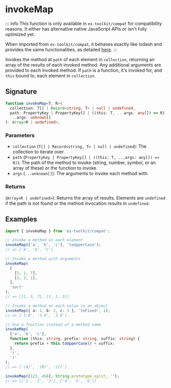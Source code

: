 # invokeMap

::: info
This function is only available in `es-toolkit/compat` for compatibility reasons. It either has alternative native JavaScript APIs or isn't fully optimized yet.

When imported from `es-toolkit/compat`, it behaves exactly like lodash and provides the same functionalities, as detailed [here](../../../compatibility.md).
:::

Invokes the method at `path` of each element in `collection`, returning an array of the results of each invoked method. Any additional arguments are provided to each invoked method. If `path` is a function, it's invoked for, and `this` bound to, each element in `collection`.

## Signature

```typescript
function invokeMap<T, R>(
  collection: T[] | Record<string, T> | null | undefined,
  path: PropertyKey | PropertyKey[] | ((this: T, ...args: any[]) => R),
  ...args: unknown[]
): Array<R | undefined>;
```

### Parameters

- `collection` (`T[] | Record<string, T> | null | undefined`): The collection to iterate over.
- `path` (`PropertyKey | PropertyKey[] | ((this: T, ...args: any[]) => R)`): The path of the method to invoke (string, number, symbol, or an array of these) or the function to invoke.
- `args` (`...unknown[]`): The arguments to invoke each method with.

### Returns

(`Array<R | undefined>`): Returns the array of results. Elements are `undefined` if the path is not found or the method invocation results in `undefined`.

## Examples

```typescript
import { invokeMap } from 'es-toolkit/compat';

// Invoke a method on each element
invokeMap(['a', 'b', 'c'], 'toUpperCase');
// => ['A', 'B', 'C']

// Invoke a method with arguments
invokeMap(
  [
    [5, 1, 7],
    [3, 2, 1],
  ],
  'sort'
);
// => [[1, 5, 7], [1, 2, 3]]

// Invoke a method on each value in an object
invokeMap({ a: 1, b: 2, c: 3 }, 'toFixed', 1);
// => ['1.0', '2.0', '3.0']

// Use a function instead of a method name
invokeMap(
  ['a', 'b', 'c'],
  function (this: string, prefix: string, suffix: string) {
    return prefix + this.toUpperCase() + suffix;
  },
  '(',
  ')'
);
// => ['(A)', '(B)', '(C)']

invokeMap([123, 456], String.prototype.split, '');
// => [['1', '2', '3'], ['4', '5', '6']]
```
